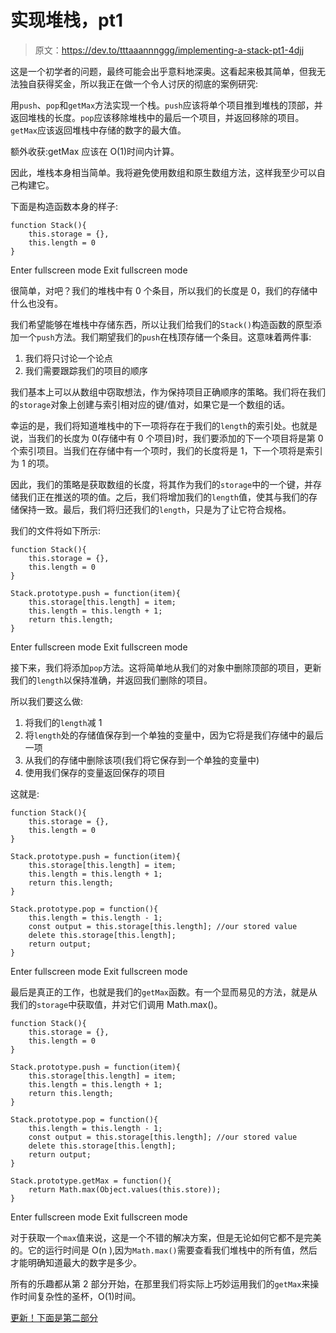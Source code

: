 # 实现堆栈，pt1

> 原文：<https://dev.to/tttaaannnggg/implementing-a-stack-pt1-4djj>

这是一个初学者的问题，最终可能会出乎意料地深奥。这看起来极其简单，但我无法独自获得奖金，所以我正在做一个令人讨厌的彻底的案例研究:

用`push`、`pop`和`getMax`方法实现一个栈。`push`应该将单个项目推到堆栈的顶部，并返回堆栈的长度。`pop`应该移除堆栈中的最后一个项目，并返回移除的项目。`getMax`应该返回堆栈中存储的数字的最大值。

额外收获:getMax 应该在 O(1)时间内计算。

因此，堆栈本身相当简单。我将避免使用数组和原生数组方法，这样我至少可以自己构建它。

下面是构造函数本身的样子:

```
function Stack(){
    this.storage = {},
    this.length = 0
} 
```

Enter fullscreen mode Exit fullscreen mode

很简单，对吧？我们的堆栈中有 0 个条目，所以我们的长度是 0，我们的存储中什么也没有。

我们希望能够在堆栈中存储东西，所以让我们给我们的`Stack()`构造函数的原型添加一个`push`方法。我们期望我们的`push`在栈顶存储一个条目。这意味着两件事:

1.  我们将只讨论一个论点
2.  我们需要跟踪我们的项目的顺序

我们基本上可以从数组中窃取想法，作为保持项目正确顺序的策略。我们将在我们的`storage`对象上创建与索引相对应的键/值对，如果它是一个数组的话。

幸运的是，我们将知道堆栈中的下一项将存在于我们的`length`的索引处。也就是说，当我们的长度为 0(存储中有 0 个项目)时，我们要添加的下一个项目将是第 0 个索引项目。当我们在存储中有一个项时，我们的长度将是 1，下一个项将是索引为 1 的项。

因此，我们的策略是获取数组的长度，将其作为我们的`storage`中的一个键，并存储我们正在推送的项的值。之后，我们将增加我们的`length`值，使其与我们的存储保持一致。最后，我们将归还我们的`length`，只是为了让它符合规格。

我们的文件将如下所示:

```
function Stack(){
    this.storage = {},
    this.length = 0
}

Stack.prototype.push = function(item){
    this.storage[this.length] = item;
    this.length = this.length + 1;
    return this.length;
} 
```

Enter fullscreen mode Exit fullscreen mode

接下来，我们将添加`pop`方法。这将简单地从我们的对象中删除顶部的项目，更新我们的`length`以保持准确，并返回我们删除的项目。

所以我们要这么做:

1.  将我们的`length`减 1
2.  将`length`处的存储值保存到一个单独的变量中，因为它将是我们存储中的最后一项
3.  从我们的存储中删除该项(我们将它保存到一个单独的变量中)
4.  使用我们保存的变量返回保存的项目

这就是:

```
function Stack(){
    this.storage = {},
    this.length = 0
}

Stack.prototype.push = function(item){
    this.storage[this.length] = item;
    this.length = this.length + 1;
    return this.length;
}

Stack.prototype.pop = function(){
    this.length = this.length - 1;
    const output = this.storage[this.length]; //our stored value
    delete this.storage[this.length];
    return output;
} 
```

Enter fullscreen mode Exit fullscreen mode

最后是真正的工作，也就是我们的`getMax`函数。有一个显而易见的方法，就是从我们的`storage`中获取值，并对它们调用 Math.max()。

```
function Stack(){
    this.storage = {},
    this.length = 0
}

Stack.prototype.push = function(item){
    this.storage[this.length] = item;
    this.length = this.length + 1;
    return this.length;
}

Stack.prototype.pop = function(){
    this.length = this.length - 1;
    const output = this.storage[this.length]; //our stored value
    delete this.storage[this.length];
    return output;
}

Stack.prototype.getMax = function(){
    return Math.max(Object.values(this.store));
} 
```

Enter fullscreen mode Exit fullscreen mode

对于获取一个`max`值来说，这是一个不错的解决方案，但是无论如何它都不是完美的。它的运行时间是 O(n ),因为`Math.max()`需要查看我们堆栈中的所有值，然后才能明确知道最大的数字是多少。

所有的乐趣都从第 2 部分开始，在那里我们将实际上巧妙运用我们的`getMax`来操作时间复杂性的圣杯，O(1)时间。

[更新！下面是第二部分](https://dev.to/tttaaannnggg/stack-pt2-o1-max-18ik)